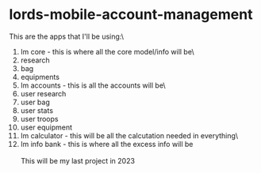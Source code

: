 # lords-mobile-account-management

This are the apps that I'll be using:\
1. lm core - this is where all the core model/info will be\
  1. research
  2. bag
  3. equipments
2. lm accounts - this is all the accounts will be\
  1. user research
  2. user bag
  3. user stats
  4. user troops
  5. user equipment
6. lm calculator - this will be all the calcutation needed in everything\
7. lm info bank - this is where all the excess info will be\
\
This will be my last project in 2023
